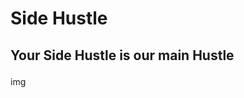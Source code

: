 <!DOCTYPE html>
<html>
  <h1><p><strong>Side Hustle</h1></p></strong>
  <h2><p>Your Side Hustle is our main Hustle</h2></p>
  img<src=img/SideHustleLogo.png/>
</html>





